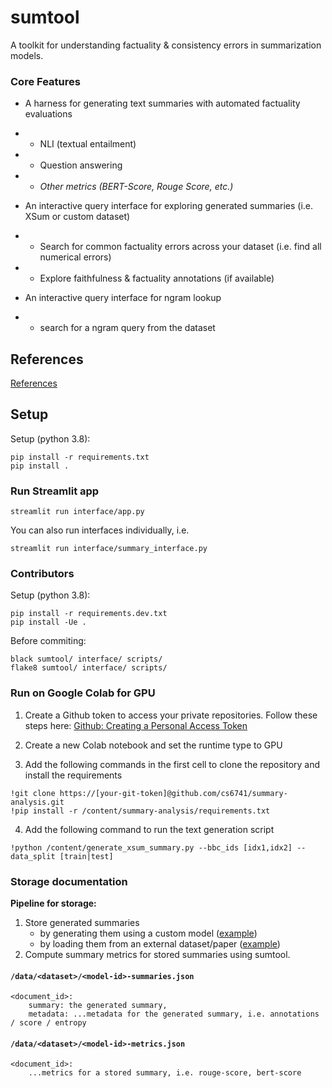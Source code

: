 # sumtool
A toolkit for understanding factuality & consistency errors in summarization models.

### Core Features
- A harness for generating text summaries with automated factuality evaluations 
- - NLI (textual entailment)
- - Question answering
- - _Other metrics (BERT-Score, Rouge Score, etc.)_

- An interactive query interface for exploring generated summaries (i.e. XSum or custom dataset)
- - Search for common factuality errors across your dataset (i.e. find all numerical errors)
- - Explore faithfulness & factuality annotations (if available)

- An interactive query interface for ngram lookup
- - search for a ngram query from the dataset 

## References

[References](reference.md)

## Setup
Setup (python 3.8):
```
pip install -r requirements.txt
pip install .
```

### Run Streamlit app
```
streamlit run interface/app.py
```

You can also run interfaces individually, i.e. 
```
streamlit run interface/summary_interface.py
```

### Contributors

Setup (python 3.8):
```
pip install -r requirements.dev.txt
pip install -Ue .
```

Before commiting:
```
black sumtool/ interface/ scripts/
flake8 sumtool/ interface/ scripts/
```

### Run on Google Colab for GPU

1. Create a Github token to access your private repositories. Follow these steps here:
[Github: Creating a Personal Access Token](https://docs.github.com/en/authentication/keeping-your-account-and-data-secure/creating-a-personal-access-token)

2. Create a new Colab notebook and set the runtime type to GPU

3. Add the following commands in the first cell to clone the repository and install the requirements
```
!git clone https://[your-git-token]@github.com/cs6741/summary-analysis.git
!pip install -r /content/summary-analysis/requirements.txt
```

4. Add the following command to run the text generation script
```
!python /content/generate_xsum_summary.py --bbc_ids [idx1,idx2] --data_split [train|test]
```

### Storage documentation

**Pipeline for storage:**
1. Store generated summaries
   - by generating them using a custom model ([example](sumtool/predict_xsum_summary.py))
   - by loading them from an external dataset/paper ([example](scripts/store_xsum_annotated.py))
2. Compute summary metrics for stored summaries using sumtool.

#### `/data/<dataset>/<model-id>-summaries.json`
	<document_id>: 
		summary: the generated summary,
		metadata: ...metadata for the generated summary, i.e. annotations / score / entropy
	
      
#### `/data/<dataset>/<model-id>-metrics.json`
	<document_id>: 
		...metrics for a stored summary, i.e. rouge-score, bert-score
